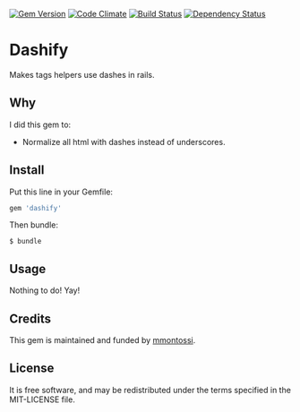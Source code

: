 [![Gem Version](https://badge.fury.io/rb/dashify.svg)](http://badge.fury.io/rb/dashify)
[![Code Climate](https://codeclimate.com/github/mmontossi/dashify/badges/gpa.svg)](https://codeclimate.com/github/mmontossi/dashify)
[![Build Status](https://travis-ci.org/mmontossi/dashify.svg)](https://travis-ci.org/mmontossi/dashify)
[![Dependency Status](https://gemnasium.com/mmontossi/dashify.svg)](https://gemnasium.com/mmontossi/dashify)

# Dashify

Makes tags helpers use dashes in rails.

## Why

I did this gem to:

- Normalize all html with dashes instead of underscores.

## Install

Put this line in your Gemfile:
```ruby
gem 'dashify'
```

Then bundle:
```
$ bundle
```

## Usage

Nothing to do! Yay!

## Credits

This gem is maintained and funded by [mmontossi](https://github.com/mmontossi).

## License

It is free software, and may be redistributed under the terms specified in the MIT-LICENSE file.
